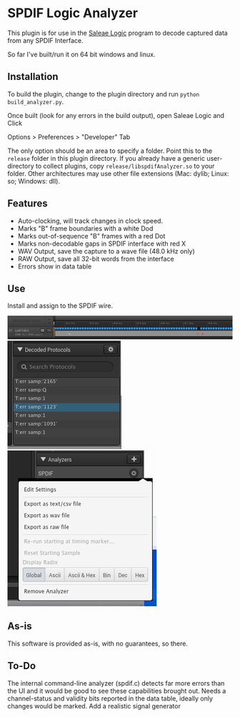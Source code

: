 SPDIF Logic Analyzer
====================

This plugin is for use in the [Saleae Logic](http://www.saleae.com/downloads) program to decode captured data from any SPDIF Interface.

So far I've built/run it on 64 bit windows and linux.

Installation
-----
To build the plugin, change to the plugin directory and run `python build_analyzer.py`.

Once built (look for any errors in the build output), open Saleae Logic and Click

Options > Preferences > "Developer" Tab

The only option should be an area to specify a folder. Point this to the `release` folder in this plugin directory. If you already have a generic user-directory to collect plugins, copy `release/libspdifAnalyzer.so` to your folder. Other architectures may use other file extensions (Mac: dylib; Linux: so; Windows: dll).

Features
--------
* Auto-clocking, will track changes in clock speed.
* Marks "B" frame boundaries with a white Dod
* Marks out-of-sequence "B" frames with a red Dot
* Marks non-decodable gaps in SPDIF interface with red X
* WAV Output, save the capture to a wave file (48.0 kHz only)
* RAW Output, save all 32-bit words from the interface
* Errors show in data table

Use
-----
Install and assign to the SPDIF wire.

![wave_view](images/spdif_wave_view.png)
![decoder_view](images/spdif_decoder_view.png)
![menu](images/spdif_analyzer_menu.png)

As-is
------
This software is provided as-is, with no guarantees, so there.

To-Do
------
The internal command-line analyzer (spdif.c) detects far more errors than the UI and it would be good to see these capabilities brought out.
Needs a channel-status and validity bits reported in the data table, ideally only changes would be marked.
Add a realistic signal generator

